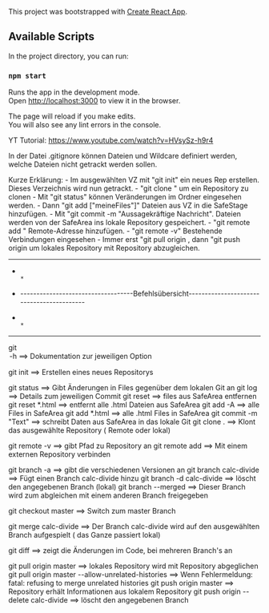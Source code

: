 This project was bootstrapped with [Create React App](https://github.com/facebook/create-react-app).

## Available Scripts

In the project directory, you can run:

### `npm start`

Runs the app in the development mode.<br>
Open [http://localhost:3000](http://localhost:3000) to view it in the browser.

The page will reload if you make edits.<br>
You will also see any lint errors in the console.

YT Tutorial: https://www.youtube.com/watch?v=HVsySz-h9r4


In der Datei .gitignore können Dateien und Wildcare definiert werden, welche Dateien nicht getrackt werden sollen.


Kurze Erklärung:
    - Im ausgewählten VZ mit "git init" ein neues Rep erstellen. Dieses Verzeichnis wird nun getrackt.
    - "git clone <url>" um ein Repository zu clonen
    - Mit "git status" können Veränderungen im Ordner eingesehen werden.
    - Dann "git add ["meineFiles"]" Dateien aus VZ in die SafeStage hinzufügen.
    - Mit "git commit -m "Aussagekräftige Nachricht". Dateien werden von der SafeArea ins lokale Repository gespeichert.
    - "git remote add <shortname> <url>" Remote-Adresse hinzufügen.
    - "git remote -v" Bestehende Verbindungen eingesehen
    - Immer erst "git pull origin <branch>, dann "git push origin <branch> um lokales Repository mit Repository abzugleichen.   


* * * * * * * * * * * * * * * * * * * * * * * * * * * * * * * * * * * * * * * * * * * * * * * * *
*                                                                                                                                             *
* -----------------------------------Befehlsübersicht------------------------------------------                 
*                                                                                                                                             *
* * * * * * * * * * * * * * * * * * * * * * * * * * * * * * * * * * * * * * * * * * * * * * * * *


git <option> -h             ==> Dokumentation zur jeweiligen Option

git init                    ==> Erstellen eines neues Repositorys

git status                  ==> Gibt Änderungen in Files gegenüber dem lokalen Git an
git log                     ==> Details zum jeweiligen Commit
git reset                   ==> files aus SafeArea entfernen
git reset *.html            ==> entfernt alle .html Dateien aus SafeArea
git add -A                  ==> alle Files in SafeArea
git add *.html              ==> alle .html Files in SafeArea
git commit -m "Text"        ==> schreibt Daten aus SafeArea in das lokale Git
git clone <url> .           ==> Klont das ausgewählte Repository ( Remote oder lokal)

git remote -v               ==> gibt Pfad zu Repository an
git remote add <shortname> <url> ==> Mit einem externen Repository verbinden

git branch -a               ==> gibt die verschiedenen Versionen an
git branch calc-divide      ==> Fügt einen Branch calc-divide hinzu
git branch -d calc-divide   ==> löscht den angegebenen Branch (lokal)
git branch --merged         ==> Dieser Branch wird zum abgleichen mit einem anderen Branch freigegeben

git checkout master         ==> Switch zum master Branch

git merge calc-divide       ==> Der Branch calc-divide wird auf den ausgewählten Branch aufgespielt ( das Ganze passiert lokal)

git diff                    ==> zeigt die Änderungen im Code, bei mehreren Branch's an

git pull origin master      ==> lokales Repository wird mit Repository abgeglichen
git pull origin master --allow-unrelated-histories ==> Wenn Fehlermeldung: fatal: refusing to merge unrelated histories
git push origin master      ==> Repository erhält Informationen aus lokalem Repository
git push origin --delete calc-divide   ==> löscht den angegebenen Branch


